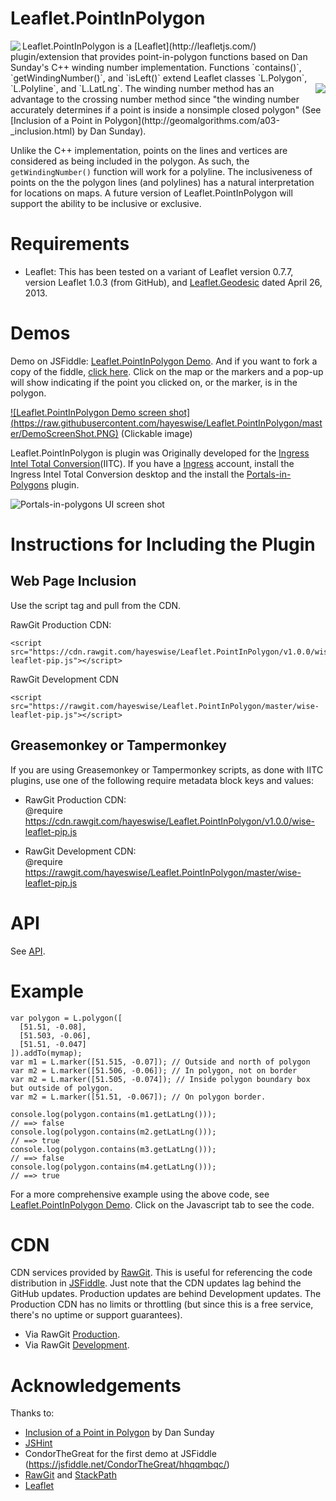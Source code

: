 # Leaflet.PointInPolygon
<img align="left" src="https://github.com/hayeswise/Leaflet.PointInPolygon/blob/master/PiPwn-logo.png?raw=true">
Leaflet.PointInPolygon is a [Leaflet](http://leafletjs.com/) plugin/extension that provides point-in-polygon functions 
based on Dan Sunday's C++ winding number implementation. Functions `contains()`, `getWindingNumber()`, and `isLeft()` extend
Leaflet classes `L.Polygon`, `L.Polyline`, and `L.LatLng`.
<a href="http://leafletjs.com/"><img align="right" src="https://s3.amazonaws.com/uploads.uservoice.com/logo/design_setting/94572/original/leaflet-logo.png?1329832491"></a>
The winding number method has an advantage to the crossing number method since 
"the winding number accurately determines if a point is inside a nonsimple closed polygon" 
(See [Inclusion of a Point in Polygon](http://geomalgorithms.com/a03-_inclusion.html) by Dan Sunday).

Unlike the C++ implementation,
points on the lines and vertices are considered as being included in the polygon.  As such, the `getWindingNumber()` function will
work for a polyline. The inclusiveness of points on the the polygon lines (and polylines) has a natural interpretation for 
locations on maps.  A future version of Leaflet.PointInPolygon will support the ability to be inclusive or exclusive.

# Requirements
* Leaflet:  This has been tested on a variant of Leaflet version 0.7.7, version Leaflet 1.0.3 (from GitHub), and [Leaflet.Geodesic](https://github.com/Fragger/Leaflet.Geodesic) dated April 26, 2013.

# Demos
Demo on JSFiddle: [Leaflet.PointInPolygon Demo](https://jsfiddle.net/hayeswise/bh2wuve8/embedded/result,html,js,css).  And if you want to fork a copy of the fiddle, [click here](https://jsfiddle.net/hayeswise/bh2wuve8/). Click on the map or the markers and a pop-up will show indicating if the point you clicked on, or the marker, is in the polygon.

[![Leaflet.PointInPolygon Demo screen shot] (https://raw.githubusercontent.com/hayeswise/Leaflet.PointInPolygon/master/DemoScreenShot.PNG)](https://jsfiddle.net/hayeswise/bh2wuve8/embedded/result,html,js,css) (Clickable image)

Leaflet.PointInPolygon is plugin was Originally developed for the [Ingress Intel Total Conversion](https://iitc.me/)(IITC). 
If you have a [Ingress](https://ingress.com/) account, install the Ingress Intel Total Conversion desktop and 
the install the [Portals-in-Polygons](https://github.com/hayeswise/iitc-portalsinpolygons) plugin.

![Portals-in-polygons UI screen shot](https://github.com/hayeswise/iitc-portalsinpolygons/blob/master/docs/portals-in-polygons-ui.png?raw=true)

# Instructions for Including the Plugin

## Web Page Inclusion
Use the script tag and pull from the CDN.

RawGit Production CDN:
```
<script src="https://cdn.rawgit.com/hayeswise/Leaflet.PointInPolygon/v1.0.0/wise-leaflet-pip.js"></script>
```
RawGit Development CDN
```
<script src="https://rawgit.com/hayeswise/Leaflet.PointInPolygon/master/wise-leaflet-pip.js"></script>
```
## Greasemonkey or Tampermonkey

If you are using Greasemonkey or Tampermonkey scripts, as done with IITC plugins, use one of the following require metadata block keys and values:

* RawGit Production CDN:<br>
  @require        https://cdn.rawgit.com/hayeswise/Leaflet.PointInPolygon/v1.0.0/wise-leaflet-pip.js

* RawGit Development CDN:<br>
  @require        https://rawgit.com/hayeswise/Leaflet.PointInPolygon/master/wise-leaflet-pip.js

# API
See [API](https://github.com/hayeswise/Leaflet.PointInPolygon/blob/master/wise-leaflet-pip.md).

# Example

```
var polygon = L.polygon([
  [51.51, -0.08],
  [51.503, -0.06],
  [51.51, -0.047]
]).addTo(mymap);
var m1 = L.marker([51.515, -0.07]); // Outside and north of polygon
var m2 = L.marker([51.506, -0.06]); // In polygon, not on border
var m2 = L.marker([51.505, -0.074]); // Inside polygon boundary box but outside of polygon. 
var m2 = L.marker([51.51, -0.067]); // On polygon border.

console.log(polygon.contains(m1.getLatLng()));
// ==> false
console.log(polygon.contains(m2.getLatLng()));
// ==> true
console.log(polygon.contains(m3.getLatLng()));
// ==> false
console.log(polygon.contains(m4.getLatLng()));
// ==> true
```
For a more comprehensive example using the above code, see [Leaflet.PointInPolygon Demo](https://jsfiddle.net/hayeswise/bh2wuve8/embedded/result,html,js,css).  Click on the Javascript tab to see the code.

# CDN
CDN services provided by [RawGit](http://rawgit.com/).  This is useful for referencing the code distribution in [JSFiddle](https://jsfiddle.net).  Just note that the CDN updates lag behind the GitHub updates.  Production updates are behind Development updates. The Production CDN has no limits or throttling (but since this is a free service, there's no uptime or support guarantees).
* Via RawGit [Production](https://cdn.rawgit.com/hayeswise/Leaflet.PointInPolygon/v1.0.0/wise-leaflet-pip.js).
* Via RawGit [Development](https://rawgit.com/hayeswise/Leaflet.PointInPolygon/master/wise-leaflet-pip.js).

# Acknowledgements
Thanks to:
* [Inclusion of a Point in Polygon](http://geomalgorithms.com/a03-_inclusion.html) by Dan Sunday
* [JSHint](http://jshint.com/)
* CondorTheGreat for the first demo at JSFiddle (https://jsfiddle.net/CondorTheGreat/hhqqmbqc/)
* [RawGit](https://rawgit.com/) and [StackPath](https://www.stackpath.com/)
* [Leaflet](http://leafletjs.com/)
